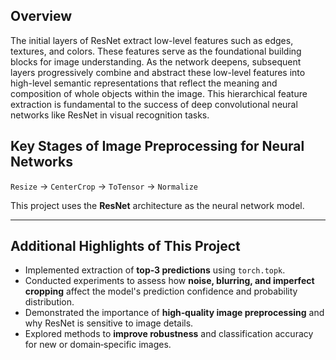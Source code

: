## Overview

The initial layers of ResNet extract low-level features such as edges, textures, and colors. These features serve as the foundational building blocks for image understanding. As the network deepens, subsequent layers progressively combine and abstract these low-level features into high-level semantic representations that reflect the meaning and composition of whole objects within the image. This hierarchical feature extraction is fundamental to the success of deep convolutional neural networks like ResNet in visual recognition tasks.

## Key Stages of Image Preprocessing for Neural Networks

`Resize` → `CenterCrop` → `ToTensor` → `Normalize`

This project uses the **ResNet** architecture as the neural network model.

---

## Additional Highlights of This Project

- Implemented extraction of **top‑3 predictions** using `torch.topk`.
- Conducted experiments to assess how **noise, blurring, and imperfect cropping** affect the model's prediction confidence and probability distribution.
- Demonstrated the importance of **high‑quality image preprocessing** and why ResNet is sensitive to image details.
- Explored methods to **improve robustness** and classification accuracy for new or domain‑specific images.
